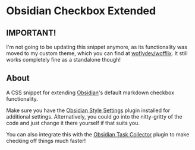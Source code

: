 # Obsidian Checkbox Extended

## IMPORTANT!
I'm not going to be updating this snippet anymore, as its functionality was moved to my custom theme, which you can find at [woflydev/wofflix](https://github.com/woflydev/wofflix). It still works completely fine as a standalone though!

## About
A CSS snippet for extending [Obsidian](https://obsidian.md/)'s default markdown checkbox functionality.

Make sure you have the [Obsidian Style Settings](https://github.com/mgmeyers/obsidian-style-settings) plugin installed for additional settings. Alternatively, you could go into the nitty-gritty of the code and just change it there yourself if that suits you.

You can also integrate this with the [Obsidian Task Collector](https://github.com/ebullient/obsidian-task-collector) plugin to make checking off things much faster!
